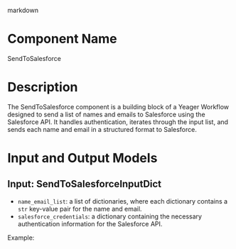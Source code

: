 markdown
# Component Name

SendToSalesforce

# Description

The SendToSalesforce component is a building block of a Yeager Workflow designed to send a list of names and emails to Salesforce using the Salesforce API. It handles authentication, iterates through the input list, and sends each name and email in a structured format to Salesforce.

# Input and Output Models

## Input: SendToSalesforceInputDict

- `name_email_list`: a list of dictionaries, where each dictionary contains a `str` key-value pair for the name and email.
- `salesforce_credentials`: a dictionary containing the necessary authentication information for the Salesforce API.

Example:

